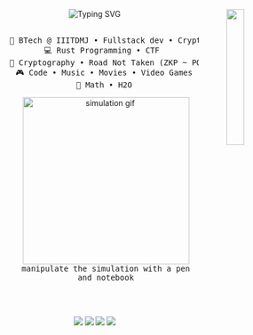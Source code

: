 <div align="center">
<img src="https://i.pinimg.com/736x/35/b3/e6/35b3e624c8e1c08e040147212eeff6fe.jpg" width="25%" align="right" />
<img src="https://readme-typing-svg.demolab.com?font=Fira+Code&size=30&duration=2500&pause=&color=A7A459&background=FFFFFF00&center=true&vCenter=true&multiline=true&repeat=false&width=435&height=90&lines=hey+%E3%83%84;welcome+to+my+codelair" alt="Typing SVG" />
<br><br>
<pre>
    💼 BTech @ IIITDMJ • Fullstack dev • Cryptography Nerd
    💻 Rust Programming • CTF 
    📖 Cryptography • Road Not Taken (ZKP ~ PQC)
    🎮 Code • Music • Movies • Video Games
    💖 Math • H2O
</pre>

<figure>
    <img width="300" height="300" alt="simulation gif" src="https://github.com/user-attachments/assets/aa5fe0f2-79c1-4f85-9b2e-f39b2c0bfa57" />
    <figcaption><kbd>manipulate the simulation with a pen and notebook</kbd></figcaption>
</figure>

<br><br>

[![](https://img.shields.io/badge/x-000000)](https://x.com/op3kay)
[![](https://img.shields.io/badge/linkedin-0a66c2)](http://linkedin.com/in/sreehari-rk)
[![](https://img.shields.io/badge/spotify-1DB954)](https://open.spotify.com/user/8fwr31vrsh3nhbdk132lpxl6p?si=a84908e36b5b4cf1)
[![](https://img.shields.io/badge/instagram-E4405F)](https://instagram.com/sreeharinpat)
</div>

